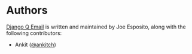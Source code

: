Authors
=======

[Django Q Email][home] is written and maintained by Joe Esposito,
along with the following contributors:

- Ankit ([@ankitch](https://github.com/ankitch))


[home]: README.md
